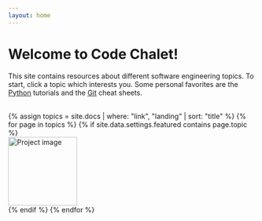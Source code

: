 ```yaml
---
layout: home
---
```

# Welcome to Code Chalet!
This site contains resources about different software engineering topics. To start, click a topic which interests you. Some personal favorites are the [Python](/docs/python/index.html) tutorials and the [Git](/docs/gitcli/index.html) cheat sheets.

<br>

<div class="row">
  {% assign topics = site.docs | where: "link", "landing" | sort: "title" %}
  {% for page in topics %}
  {% if site.data.settings.featured contains page.topic %}
    <div class="col-lg-4">
      <span>
        <a href="{{ page.url | relative_url }}">
          <img src="{{ site.baseurl }}/assets/img/docs/{{ page.image }}.png" alt="Project image" width="140" height="140">
        </a>
      </span>
    </div>
  {% endif %}
  {% endfor %}
</div>